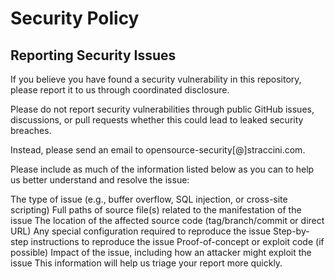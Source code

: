 # Security Policy

## Reporting Security Issues
If you believe you have found a security vulnerability in this repository, please report it to us through coordinated disclosure.

Please do not report security vulnerabilities through public GitHub issues, discussions, or pull requests whether this could lead to leaked security breaches.

Instead, please send an email to opensource-security[@]straccini.com.

Please include as much of the information listed below as you can to help us better understand and resolve the issue:

The type of issue (e.g., buffer overflow, SQL injection, or cross-site scripting)
Full paths of source file(s) related to the manifestation of the issue
The location of the affected source code (tag/branch/commit or direct URL)
Any special configuration required to reproduce the issue
Step-by-step instructions to reproduce the issue
Proof-of-concept or exploit code (if possible)
Impact of the issue, including how an attacker might exploit the issue
This information will help us triage your report more quickly.
